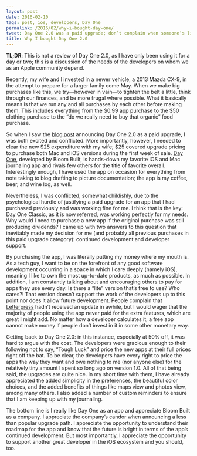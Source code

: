 ```yaml
---
layout: post
date: 2016-02-10
tags: post, ios, developers, Day One
permalink: /2016/02/why-i-bought-day-one/
tweet: Day One 2.0 was a paid upgrade; don’t complain when someone’s livelihood is at stake!
title: Why I bought Day One 2.0
---
```


**TL;DR**: This is not a review of Day One 2.0, as I have only been using it for a day or two; this is a discussion of the needs of the developers on whom we as an Apple community depend.

Recently, my wife and I invested in a newer vehicle, a 2013 Mazda CX-9, in the attempt to prepare for a larger family come May. When we make big purchases like this, we try—however in vain—to tighten the belt a little, think through our finances, and be more frugal where possible. What it basically means is that we run any and all purchases by each other before making them. This includes everything from the $0.99 app purchase to the $50 clothing purchase to the “do we really need to buy that organic” food purchase.

So when I saw the [blog post](http://dayoneapp.com/2016/01/introducing-day-one-2/) announcing Day One 2.0 as a paid upgrade, I was both excited and conflicted. More importantly, however, I needed to clear the new $25 expenditure with my wife; $25 covered upgrade pricing to purchase both Mac and iOS versions during the first week of sale. [Day One](http://dayoneapp.com), developed by Bloom Built, is hands-down my favorite iOS and Mac journaling app and rivals few others for the title of favorite overall. Interestingly enough, I have used the app on occasion for everything from note taking to blog drafting to picture documentation; the app is my coffee, beer, and wine log, as well.

Nevertheless, I was conflicted, somewhat childishly, due to the psychological hurdle of justifying a paid upgrade for an app that I had purchased previously and was working fine for me. I think that is the key: Day One Classic, as it is now referred, was working perfectly for my needs. Why would I need to purchase a new app if the original purchase was still producing dividends? I came up with two answers to this question that inevitably made my decision for me (and probably all previous purchases in this paid upgrade category): continued development and developer support.

By purchasing the app, I was literally putting my money where my mouth is. As a tech guy, I want to be on the forefront of any good software development occurring in a space in which I care deeply (namely iOS), meaning I like to own the most up-to-date products, as much as possible. In addition, I am constantly talking about and encouraging others to pay for apps they use every day. Is there a “lite” version that’s free to use? Who cares?! That version doesn’t support the work of the developers up to this point nor does it allow future development. People complain that [Letterpress](http://www.letterpressapp.com) hadn’t received an update in awhile, but I would wager that the majority of people using the app never paid for the extra features, which are great I might add. No matter how a developer calculates it, a free app cannot make money if people don’t invest in it in some other monetary way.

Getting back to Day One 2.0: in this instance, especially at 50% off, it was hard to argue with the cost. The developers were gracious enough to their following not to say, “Tough Luck” and price the new apps at their full prices right off the bat. To be clear, the developers have every right to price the apps the way they want and owe nothing to me (nor anyone else) for the relatively tiny amount I spent so long ago on version 1.0. All of that being said, the upgrades are quite nice. In my short time with them, I have already appreciated the added simplicity in the preferences, the beautiful color choices, and the added benefits of things like maps view and photos view, among many others. I also added a number of custom reminders to ensure that I am keeping up with my journaling.

The bottom line is I really like Day One as an app and appreciate Bloom Built as a company. I appreciate the company’s candor when announcing a less than popular upgrade path. I appreciate the opportunity to understand their roadmap for the app and know that the future is bright in terms of the app’s continued development. But most importantly, I appreciate the opportunity to support another great developer in the iOS ecosystem and you should, too.